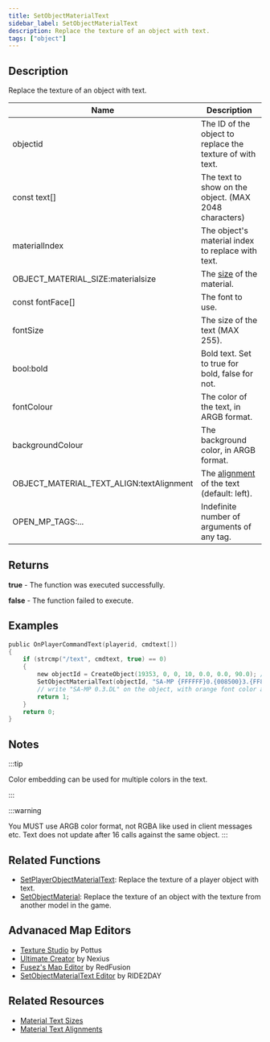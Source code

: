 ```yaml
---
title: SetObjectMaterialText
sidebar_label: SetObjectMaterialText
description: Replace the texture of an object with text.
tags: ["object"]
---
```


## Description

Replace the texture of an object with text.

| Name                                     | Description                                                                                   |
| ---------------------------------------- | --------------------------------------------------------------------------------------------- |
| objectid                                 | The ID of the object to replace the texture of with text.                                     |
| const text[]                             | The text to show on the object. (MAX 2048 characters)                                         |
| materialIndex                            | The object's material index to replace with text.                                             |
| OBJECT_MATERIAL_SIZE:materialsize        | The [size](/docs/scripting/resources/materialtextsizes) of the material.                      |
| const fontFace[]                         | The font to use.                                                                              |
| fontSize                                 | The size of the text (MAX 255).                                                               |
| bool:bold                                | Bold text. Set to true for bold, false for not.                                               |
| fontColour                               | The color of the text, in ARGB format.                                                        |
| backgroundColour                         | The background color, in ARGB format.                                                         |
| OBJECT_MATERIAL_TEXT_ALIGN:textAlignment | The [alignment](/docs/scripting/resources/materialtextalignment) of the text (default: left). |
| OPEN_MP_TAGS:...                         | Indefinite number of arguments of any tag.                                                    |

## Returns

**true** - The function was executed successfully.

**false** - The function failed to execute.

## Examples

```c
public OnPlayerCommandText(playerid, cmdtext[])
{
    if (strcmp("/text", cmdtext, true) == 0)
    {
        new objectId = CreateObject(19353, 0, 0, 10, 0.0, 0.0, 90.0); //create the object
        SetObjectMaterialText(objectId, "SA-MP {FFFFFF}0.{008500}3.{FF8200}DL", 0, OBJECT_MATERIAL_SIZE_256x128, "Arial", 28, false, 0xFFFF8200, 0xFF000000, OBJECT_MATERIAL_TEXT_ALIGN_CENTER);
        // write "SA-MP 0.3.DL" on the object, with orange font color and black background
        return 1;
    }
    return 0;
}
```

## Notes

:::tip

Color embedding can be used for multiple colors in the text.

:::

:::warning

You MUST use ARGB color format, not RGBA like used in client messages etc.
Text does not update after 16 calls against the same object.
:::

## Related Functions

- [SetPlayerObjectMaterialText](SetPlayerObjectMaterialText): Replace the texture of a player object with text.
- [SetObjectMaterial](SetObjectMaterial): Replace the texture of an object with the texture from another model in the game.

## Advanaced Map Editors

- [Texture Studio](https://github.com/Pottus/Texture-Studio) by Pottus
- [Ultimate Creator](https://github.com/NexiusTailer/Ultimate-Creator) by Nexius
- [Fusez's Map Editor](https://github.com/fusez/Map-Editor-V3) by RedFusion
- [SetObjectMaterialText Editor](https://sampforum.blast.hk/showthread.php?tid=614667) by RIDE2DAY

## Related Resources

- [Material Text Sizes](../resources/materialtextsizes)
- [Material Text Alignments](../resources/materialtextalignment)
